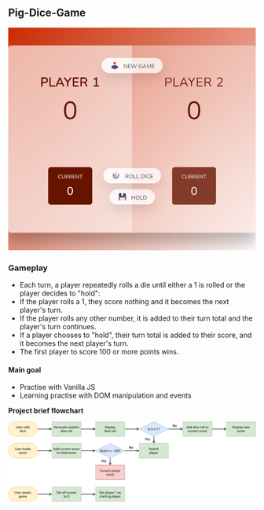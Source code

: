 ## Pig-Dice-Game

![project-screenshot](./assets/screenshot/project-ss.png)

### Gameplay

- Each turn, a player repeatedly rolls a die until either a 1 is rolled or the player decides to "hold":
- If the player rolls a 1, they score nothing and it becomes the next player's turn.
- If the player rolls any other number, it is added to their turn total and the player's turn continues.
- If a player chooses to "hold", their turn total is added to their score, and it becomes the next player's turn.
- The first player to score 100 or more points wins.

#### Main goal

- Practise with Vanilla JS
- Learning practise with DOM manipulation and events

**Project brief flowchart**

![brief-flowchart](./brief/pig-game-flowchart.png)

